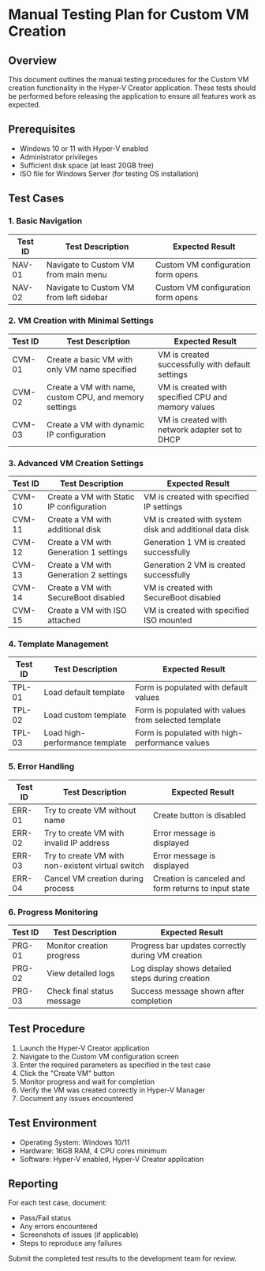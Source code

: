 # Manual Testing Plan for Custom VM Creation

## Overview
This document outlines the manual testing procedures for the Custom VM creation functionality in the Hyper-V Creator application. These tests should be performed before releasing the application to ensure all features work as expected.

## Prerequisites
- Windows 10 or 11 with Hyper-V enabled
- Administrator privileges
- Sufficient disk space (at least 20GB free)
- ISO file for Windows Server (for testing OS installation)

## Test Cases

### 1. Basic Navigation
| Test ID | Test Description | Expected Result |
|---------|-----------------|----------------|
| NAV-01 | Navigate to Custom VM from main menu | Custom VM configuration form opens |
| NAV-02 | Navigate to Custom VM from left sidebar | Custom VM configuration form opens |

### 2. VM Creation with Minimal Settings
| Test ID | Test Description | Expected Result |
|---------|-----------------|----------------|
| CVM-01 | Create a basic VM with only VM name specified | VM is created successfully with default settings |
| CVM-02 | Create a VM with name, custom CPU, and memory settings | VM is created with specified CPU and memory values |
| CVM-03 | Create a VM with dynamic IP configuration | VM is created with network adapter set to DHCP |

### 3. Advanced VM Creation Settings
| Test ID | Test Description | Expected Result |
|---------|-----------------|----------------|
| CVM-10 | Create a VM with Static IP configuration | VM is created with specified IP settings |
| CVM-11 | Create a VM with additional disk | VM is created with system disk and additional data disk |
| CVM-12 | Create a VM with Generation 1 settings | Generation 1 VM is created successfully |
| CVM-13 | Create a VM with Generation 2 settings | Generation 2 VM is created successfully |
| CVM-14 | Create a VM with SecureBoot disabled | VM is created with SecureBoot disabled |
| CVM-15 | Create a VM with ISO attached | VM is created with specified ISO mounted |

### 4. Template Management
| Test ID | Test Description | Expected Result |
|---------|-----------------|----------------|
| TPL-01 | Load default template | Form is populated with default values |
| TPL-02 | Load custom template | Form is populated with values from selected template |
| TPL-03 | Load high-performance template | Form is populated with high-performance values |

### 5. Error Handling
| Test ID | Test Description | Expected Result |
|---------|-----------------|----------------|
| ERR-01 | Try to create VM without name | Create button is disabled |
| ERR-02 | Try to create VM with invalid IP address | Error message is displayed |
| ERR-03 | Try to create VM with non-existent virtual switch | Error message is displayed |
| ERR-04 | Cancel VM creation during process | Creation is canceled and form returns to input state |

### 6. Progress Monitoring
| Test ID | Test Description | Expected Result |
|---------|-----------------|----------------|
| PRG-01 | Monitor creation progress | Progress bar updates correctly during VM creation |
| PRG-02 | View detailed logs | Log display shows detailed steps during creation |
| PRG-03 | Check final status message | Success message shown after completion |

## Test Procedure
1. Launch the Hyper-V Creator application
2. Navigate to the Custom VM configuration screen
3. Enter the required parameters as specified in the test case
4. Click the "Create VM" button
5. Monitor progress and wait for completion
6. Verify the VM was created correctly in Hyper-V Manager
7. Document any issues encountered

## Test Environment
- Operating System: Windows 10/11
- Hardware: 16GB RAM, 4 CPU cores minimum
- Software: Hyper-V enabled, Hyper-V Creator application

## Reporting
For each test case, document:
- Pass/Fail status
- Any errors encountered
- Screenshots of issues (if applicable)
- Steps to reproduce any failures

Submit the completed test results to the development team for review. 